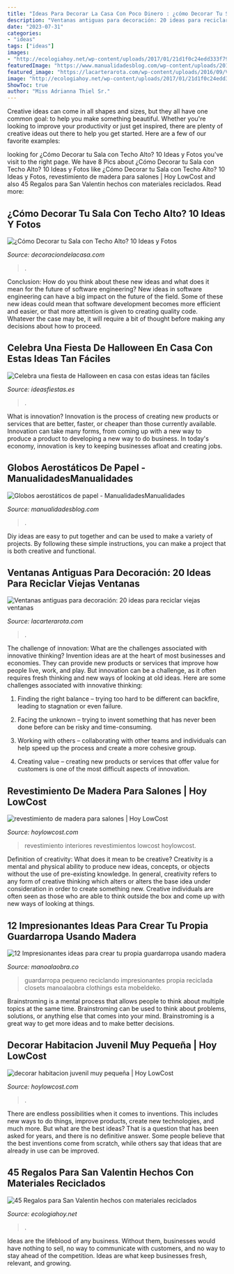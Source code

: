 ```yaml
---
title: "Ideas Para Decorar La Casa Con Poco Dinero : ¿cómo Decorar Tu Sala Con Techo Alto? 10 Ideas Y Fotos"
description: "Ventanas antiguas para decoración: 20 ideas para reciclar viejas ventanas"
date: "2023-07-31"
categories:
- "ideas"
tags: ["ideas"]
images:
- "http://ecologiahoy.net/wp-content/uploads/2017/01/21d1f0c24edd333f7975d483d10864da.jpg"
featuredImage: "https://www.manualidadesblog.com/wp-content/uploads/2019/07/globo-aerostatico-papel3-min.jpg"
featured_image: "https://lacarterarota.com/wp-content/uploads/2016/09/Ventanas-antiguas-para-decoración-5.jpg"
image: "http://ecologiahoy.net/wp-content/uploads/2017/01/21d1f0c24edd333f7975d483d10864da.jpg"
ShowToc: true
author: "Miss Adrianna Thiel Sr."
---
```



Creative ideas can come in all shapes and sizes, but they all have one common goal: to help you make something beautiful. Whether you're looking to improve your productivity or just get inspired, there are plenty of creative ideas out there to help you get started. Here are a few of our favorite examples: 

	

		
looking for ¿Cómo Decorar tu Sala con Techo Alto? 10 Ideas y Fotos you've visit to the right page. We have 8 Pics about ¿Cómo Decorar tu Sala con Techo Alto? 10 Ideas y Fotos like ¿Cómo Decorar tu Sala con Techo Alto? 10 Ideas y Fotos, revestimiento de madera para salones | Hoy LowCost and also 45 Regalos para San Valentin hechos con materiales reciclados. Read more:
		
    
## ¿Cómo Decorar Tu Sala Con Techo Alto? 10 Ideas Y Fotos

<img loading=lazy src="https://i1.wp.com/decoraciondelacasa.com/wp-content/uploads/2016/10/decorar-sala-techo-alto-4.jpg?fit=567%2C857&amp;ssl=1" onerror="this.onerror=null;this.src='https://tse1.mm.bing.net/th?id=OIP.G0iYLQoJgS-fCjZmIhb6_gHaLM&amp;pid=15.1';" alt="¿Cómo Decorar tu Sala con Techo Alto? 10 Ideas y Fotos">

_Source: decoraciondelacasa.com_

>. 

	

Conclusion: How do you think about these new ideas and what does it mean for the future of software engineering?
New ideas in software engineering can have a big impact on the future of the field. Some of these new ideas could mean that software development becomes more efficient and easier, or that more attention is given to creating quality code. Whatever the case may be, it will require a bit of thought before making any decisions about how to proceed.

    
## Celebra Una Fiesta De Halloween En Casa Con Estas Ideas Tan Fáciles

<img loading=lazy src="https://ideasfiestas.es/wp-content/uploads/2013/09/decoracion-facil-halloween-2013.jpg" onerror="this.onerror=null;this.src='https://tse3.mm.bing.net/th?id=OIP.Q4w5Yxl5QUEA2ldiyDR7YwAAAA&amp;pid=15.1';" alt="Celebra una fiesta de Halloween en casa con estas ideas tan fáciles">

_Source: ideasfiestas.es_

>. 

	

What is innovation?
Innovation is the process of creating new products or services that are better, faster, or cheaper than those currently available. Innovation can take many forms, from coming up with a new way to produce a product to developing a new way to do business. In today's economy, innovation is key to keeping businesses afloat and creating jobs.

    
## Globos Aerostáticos De Papel - ManualidadesManualidades

<img loading=lazy src="https://www.manualidadesblog.com/wp-content/uploads/2019/07/globo-aerostatico-papel3-min.jpg" onerror="this.onerror=null;this.src='https://tse3.mm.bing.net/th?id=OIP.O1IhqrP1M5YLhu-v4KQ5FAHaLJ&amp;pid=15.1';" alt="Globos aerostáticos de papel - ManualidadesManualidades">

_Source: manualidadesblog.com_

>. 

	

Diy ideas are easy to put together and can be used to make a variety of projects. By following these simple instructions, you can make a project that is both creative and functional.

    
## Ventanas Antiguas Para Decoración: 20 Ideas Para Reciclar Viejas Ventanas

<img loading=lazy src="https://lacarterarota.com/wp-content/uploads/2016/09/Ventanas-antiguas-para-decoración-5.jpg" onerror="this.onerror=null;this.src='https://tse1.mm.bing.net/th?id=OIP.M0dBxM1SNeDD_mCqdm--1AHaJ4&amp;pid=15.1';" alt="Ventanas antiguas para decoración: 20 ideas para reciclar viejas ventanas">

_Source: lacarterarota.com_

>. 

	

The challenge of innovation: What are the challenges associated with innovative thinking?
Invention ideas are at the heart of most businesses and economies. They can provide new products or services that improve how people live, work, and play. But innovation can be a challenge, as it often requires fresh thinking and new ways of looking at old ideas. Here are some challenges associated with innovative thinking:
1) Finding the right balance – trying too hard to be different can backfire, leading to stagnation or even failure.

2) Facing the unknown – trying to invent something that has never been done before can be risky and time-consuming.

3) Working with others – collaborating with other teams and individuals can help speed up the process and create a more cohesive group.

4) Creating value – creating new products or services that offer value for customers is one of the most difficult aspects of innovation.

    
## Revestimiento De Madera Para Salones | Hoy LowCost

<img loading=lazy src="https://hoylowcost.com/wp-content/uploads/2016/05/revestimiento-de-madera-para-salones-768x768.jpg" onerror="this.onerror=null;this.src='https://tse3.mm.bing.net/th?id=OIP.l2hWLpwO70A6Hd6-h1Q4EQHaHa&amp;pid=15.1';" alt="revestimiento de madera para salones | Hoy LowCost">

_Source: hoylowcost.com_

>revestimiento interiores revestimientos lowcost hoylowcost. 

	

Definition of creativity: What does it mean to be creative?
Creativity is a mental and physical ability to produce new ideas, concepts, or objects without the use of pre-existing knowledge. In general, creativity refers to any form of creative thinking which alters or alters the base idea under consideration in order to create something new. Creative individuals are often seen as those who are able to think outside the box and come up with new ways of looking at things.

    
## 12 Impresionantes Ideas Para Crear Tu Propia Guardarropa Usando Madera

<img loading=lazy src="http://manoalaobra.co/wp-content/uploads/2017/12/24796362_1490500144404681_4852018486900627814_n.jpg" onerror="this.onerror=null;this.src='https://tse3.mm.bing.net/th?id=OIP.435EjHn3kuKub-0gWjTwqQHaH7&amp;pid=15.1';" alt="12 Impresionantes ideas para crear tu propia guardarropa usando madera">

_Source: manoalaobra.co_

>guardarropa pequeno reciclando impresionantes propia reciclada closets manoalaobra clothings esta mobeldeko. 

	

Brainstroming is a mental process that allows people to think about multiple topics at the same time. Brainstroming can be used to think about problems, solutions, or anything else that comes into your mind. Brainstroming is a great way to get more ideas and to make better decisions.

    
## Decorar Habitacion Juvenil Muy Pequeña | Hoy LowCost

<img loading=lazy src="http://hoylowcost.com/wp-content/uploads/2015/06/decorar-habitacion-juvenil-muy-pequeña.jpg" onerror="this.onerror=null;this.src='https://tse4.mm.bing.net/th?id=OIP.BR1FvVahKX4nlrx5nV996QHaGE&amp;pid=15.1';" alt="decorar habitacion juvenil muy pequeña | Hoy LowCost">

_Source: hoylowcost.com_

>. 

	

There are endless possibilities when it comes to inventions. This includes new ways to do things, improve products, create new technologies, and much more. But what are the best ideas? That is a question that has been asked for years, and there is no definitive answer. Some people believe that the best inventions come from scratch, while others say that ideas that are already in use can be improved.

    
## 45 Regalos Para San Valentin Hechos Con Materiales Reciclados

<img loading=lazy src="http://ecologiahoy.net/wp-content/uploads/2017/01/21d1f0c24edd333f7975d483d10864da.jpg" onerror="this.onerror=null;this.src='https://tse2.mm.bing.net/th?id=OIP.pHU_rVXD9KM7naIWT5IghAHaJ4&amp;pid=15.1';" alt="45 Regalos para San Valentin hechos con materiales reciclados">

_Source: ecologiahoy.net_

>. 

	

Ideas are the lifeblood of any business. Without them, businesses would have nothing to sell, no way to communicate with customers, and no way to stay ahead of the competition. Ideas are what keep businesses fresh, relevant, and growing.

